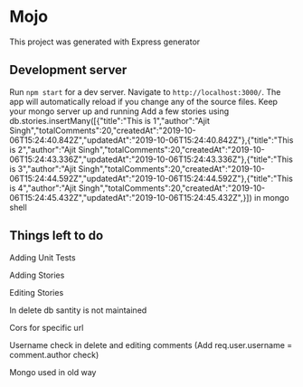 # Mojo

This project was generated with Express generator

## Development server

Run `npm start` for a dev server. Navigate to `http://localhost:3000/`. The app will automatically reload if you change any of the source files.
Keep your mongo server up and running
Add a few stories using db.stories.insertMany([{"title":"This is 1","author":"Ajit Singh","totalComments":20,"createdAt":"2019-10-06T15:24:40.842Z","updatedAt":"2019-10-06T15:24:40.842Z"},{"title":"This is 2","author":"Ajit Singh","totalComments":20,"createdAt":"2019-10-06T15:24:43.336Z","updatedAt":"2019-10-06T15:24:43.336Z"},{"title":"This is 3","author":"Ajit Singh","totalComments":20,"createdAt":"2019-10-06T15:24:44.592Z","updatedAt":"2019-10-06T15:24:44.592Z"},{"title":"This is 4","author":"Ajit Singh","totalComments":20,"createdAt":"2019-10-06T15:24:45.432Z","updatedAt":"2019-10-06T15:24:45.432Z",}]) in mongo shell


## Things left to do

Adding Unit Tests

Adding Stories

Editing Stories

In delete db santity is not maintained

Cors for specific url

Username check in delete and editing comments
(Add req.user.username = comment.author check)

Mongo used in old way
